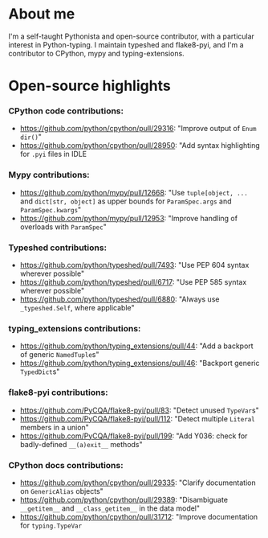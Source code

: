 # About me

I'm a self-taught Pythonista and open-source contributor, with a particular interest in Python-typing. I maintain typeshed and flake8-pyi, and I'm a contributor to CPython, mypy and typing-extensions.

# Open-source highlights

### CPython code contributions:
- https://github.com/python/cpython/pull/29316: "Improve output of `Enum` `dir()`"
- https://github.com/python/cpython/pull/28950: "Add syntax highlighting for `.pyi` files in IDLE

### Mypy contributions:
- https://github.com/python/mypy/pull/12668: "Use `tuple[object, ...` and `dict[str, object]` as upper bounds for `ParamSpec.args` and `ParamSpec.kwargs`"
- https://github.com/python/mypy/pull/12953: "Improve handling of overloads with `ParamSpec`"

### Typeshed contributions:
- https://github.com/python/typeshed/pull/7493: "Use PEP 604 syntax wherever possible"
- https://github.com/python/typeshed/pull/6717: "Use PEP 585 syntax wherever possible"
- https://github.com/python/typeshed/pull/6880: "Always use `_typeshed.Self`, where applicable"

### typing_extensions contributions:
- https://github.com/python/typing_extensions/pull/44: "Add a backport of generic `NamedTuple`s"
- https://github.com/python/typing_extensions/pull/46: "Backport generic `TypedDict`s"

### flake8-pyi contributions:
- https://github.com/PyCQA/flake8-pyi/pull/83: "Detect unused `TypeVar`s"
- https://github.com/PyCQA/flake8-pyi/pull/112: "Detect multiple `Literal` members in a union"
- https://github.com/PyCQA/flake8-pyi/pull/199: "Add Y036: check for badly-defined `__(a)exit__` methods"

### CPython docs contributions:
- https://github.com/python/cpython/pull/29335: "Clarify documentation on `GenericAlias` objects"
- https://github.com/python/cpython/pull/29389: "Disambiguate `__getitem__` and `__class_getitem__` in the data model"
- https://github.com/python/cpython/pull/31712: "Improve documentation for `typing.TypeVar`
